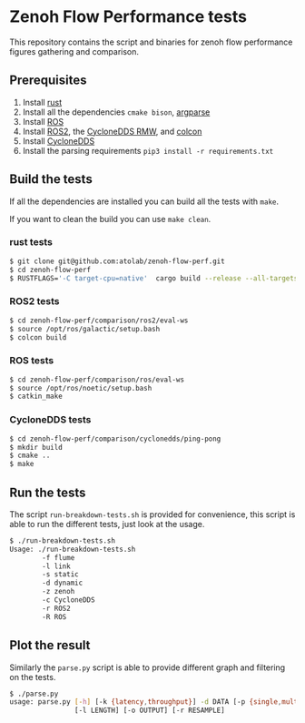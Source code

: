 # Zenoh Flow Performance tests

This repository contains the script and binaries for zenoh flow performance figures gathering and comparison.

## Prerequisites

1. Install [rust](https://www.rust-lang.org/it)
2. Install all the dependencies `cmake bison`, [argparse](https://github.com/p-ranav/argparse)
3. Install [ROS](http://wiki.ros.org/noetic/Installation)
4. Install [ROS2](https://docs.ros.org/en/galactic/Installation.html), the [CycloneDDS RMW](https://docs.ros.org/en/galactic/Installation/DDS-Implementations/Working-with-Eclipse-CycloneDDS.html), and [colcon](https://docs.ros.org/en/galactic/Tutorials/Colcon-Tutorial.html)
5. Install [CycloneDDS](https://github.com/eclipse-cyclonedds/cyclonedds)
6. Install the parsing requirements `pip3 install -r requirements.txt`

## Build the tests

If all the dependencies are installed you can build all the tests with `make`.

If you want to clean the build you can use `make clean`.

### rust tests

```bash
$ git clone git@github.com:atolab/zenoh-flow-perf.git
$ cd zenoh-flow-perf
$ RUSTFLAGS='-C target-cpu=native'  cargo build --release --all-targets
```

### ROS2 tests

```bash
$ cd zenoh-flow-perf/comparison/ros2/eval-ws
$ source /opt/ros/galactic/setup.bash
$ colcon build
```

### ROS tests

```bash
$ cd zenoh-flow-perf/comparison/ros/eval-ws
$ source /opt/ros/noetic/setup.bash
$ catkin_make
```



### CycloneDDS tests

```bash
$ cd zenoh-flow-perf/comparison/cyclonedds/ping-pong
$ mkdir build
$ cmake ..
$ make
```


## Run the tests

The script `run-breakdown-tests.sh` is provided for convenience, this script is able to run the different tests, just look at the usage.

```bash
$ ./run-breakdown-tests.sh
Usage: ./run-breakdown-tests.sh
        -f flume
        -l link
        -s static
        -d dynamic
        -z zenoh
        -c CycloneDDS
        -r ROS2
        -R ROS
```


## Plot the result

Similarly the `parse.py` script is able to provide different graph and filtering on the tests.


```bash
$ ./parse.py
usage: parse.py [-h] [-k {latency,throughput}] -d DATA [-p {single,multi,all}] [-t {stat,time,ecdf,pdf}] [-s {log,lin}] [-m MSGS]
                [-l LENGTH] [-o OUTPUT] [-r RESAMPLE]
```
